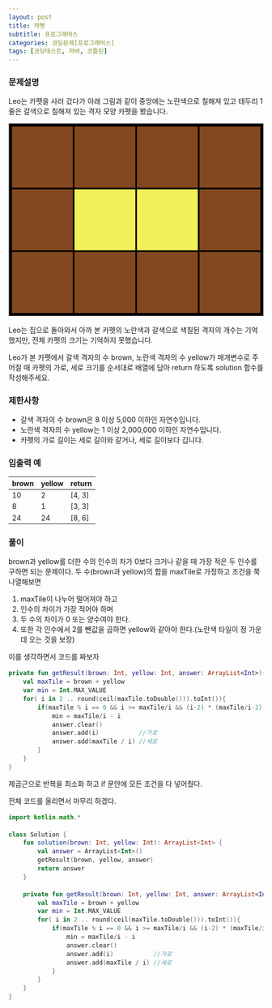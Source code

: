```yaml
---
layout: post 
title: 카펫
subtitle: 프로그래머스
categories: 코딩문제[프로그래머스]
tags: [코딩테스트, 자바, 코틀린]
---
```

### 문제설명
Leo는 카펫을 사러 갔다가 아래 그림과 같이 중앙에는 노란색으로 칠해져 있고 테두리 1줄은 갈색으로 칠해져 있는 격자 모양 카펫을 봤습니다.

![](/assets/images/postImage/2022-04-15-완전탐색-카펫/카펫이미지.png)

Leo는 집으로 돌아와서 아까 본 카펫의 노란색과 갈색으로 색칠된 격자의 개수는 기억했지만, 전체 카펫의 크기는 기억하지 못했습니다.

Leo가 본 카펫에서 갈색 격자의 수 brown, 노란색 격자의 수 yellow가 매개변수로 주어질 때 카펫의 가로, 세로 크기를 순서대로 배열에 담아 return 하도록 solution 함수를 작성해주세요.
### 제한사항

- 갈색 격자의 수 brown은 8 이상 5,000 이하인 자연수입니다.
- 노란색 격자의 수 yellow는 1 이상 2,000,000 이하인 자연수입니다.
- 카펫의 가로 길이는 세로 길이와 같거나, 세로 길이보다 깁니다.

### 입출력 예

|brown	|yellow|	return|
|---|---|---|
|10	|2	|[4, 3]|
|8	|1|	[3, 3]|
|24	|24	|[8, 6]|

### 풀이
brown과 yellow를 더한 수의 인수의 차가 0보다 크거나 같을 때 가장 적은 두 인수를 구하면 되는 문제이다.
두 수(brown과 yellow)의 합을 maxTile로 가정하고 조건을 쭉 나열해보면

1. maxTile이 나누어 떨어져야 하고
2. 인수의 차이가 가장 적어야 하며
3. 두 수의 차이가 0 또는 양수여야 한다.
4. 또한 각 인수에서 2를 뺀값을 곱하면 yellow와 같아야 한다.(노란색 타일이 정 가운데 오는 것을 보장)

이를 생각하면서 코드를 짜보자

```kotlin
private fun getResult(brown: Int, yellow: Int, answer: ArrayList<Int>){
    val maxTile = brown + yellow
    var min = Int.MAX_VALUE
    for( i in 2 .. round(ceil(maxTile.toDouble())).toInt()){
        if(maxTile % i == 0 && i >= maxTile/i && (i-2) * (maxTile/i-2) == yellow && min > maxTile/i - i) {
            min = maxTile/i - i
            answer.clear()
            answer.add(i)           //가로
            answer.add(maxTile / i) //세로
        }
    }
}
```
제곱근으로 반복을 최소화 하고 if 문안에 모든 조건을 다 넣어줬다.

전체 코드를 올리면서 마무리 하겠다.
```kotlin
import kotlin.math.*

class Solution {
    fun solution(brown: Int, yellow: Int): ArrayList<Int> {
        val answer = ArrayList<Int>()
        getResult(brown, yellow, answer)
        return answer
    }

    private fun getResult(brown: Int, yellow: Int, answer: ArrayList<Int>){
        val maxTile = brown + yellow
        var min = Int.MAX_VALUE
        for( i in 2 .. round(ceil(maxTile.toDouble())).toInt()){
            if(maxTile % i == 0 && i >= maxTile/i && (i-2) * (maxTile/i-2) == yellow && min > maxTile/i - i) {
                min = maxTile/i - i
                answer.clear()
                answer.add(i)           //가로
                answer.add(maxTile / i) //세로
            }
        }
    }
}
```
